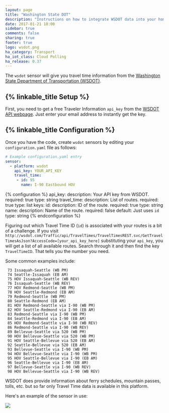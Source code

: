 ```yaml
---
layout: page
title: "Washington State DOT"
description: "Instructions on how to integrate WSDOT data into your home."
date: 2017-01-21 18:00
sidebar: true
comments: false
sharing: true
footer: true
logo: wsdot.png
ha_category: Transport
ha_iot_class: Cloud Polling
ha_release: 0.37
---
```


The `wsdot` sensor will give you travel time information from the [Washington State Department of Transportation (WSDOT)](http://wsdot.com/).

## {% linkable_title Setup %}

First, you need to get a free Traveler Information `api_key` from the [WSDOT API webpage](http://wsdot.com/traffic/api/). Just enter your email address to instantly get the key.

## {% linkable_title Configuration %}

Once you have the code, create `wsdot` sensors by editing your `configuration.yaml` file as follows:

```yaml
# Example configuration.yaml entry
sensor:
  - platform: wsdot
    api_key: YOUR_API_KEY
    travel_time:
     - id: 95
       name: I-90 Eastbound HOV
```

{% configuration %}
api_key:
  description: Your API key from WSDOT.
  required: true
  type: string
travel_time:
  description: List of routes.
  required: true
  type: list
  keys:
    id:
      description: ID of the route.
      required: true
      type: string
    name:
      description: Name of the route.
      required: false
      default: Just uses `id`
      type: string
{% endconfiguration %}

Figuring out which Travel Time ID (`id`) is associated with your routes is a bit of a challenge. If you visit `http://wsdot.com/Traffic/api/TravelTimes/TravelTimesREST.svc/GetTravelTimesAsJson?AccessCode=[your_api_key_here]` substituting your `api_key`, you will get a list of all available routes. Search through it and then find the key `TravelTimeID`. That tells you the number you need.

Some common examples include:

```text
 73 Issaquah-Seattle (WB PM)
 74 Seattle-Issaquah (EB AM)
 75 HOV Issaquah-Seattle (WB REV)
 76 Issaquah-Seattle (WB REV)
 77 HOV Redmond-Seattle (WB PM)
 78 HOV Seattle-Redmond (EB AM)
 79 Redmond-Seattle (WB PM)
 80 Seattle-Redmond (EB AM)
 81 HOV Redmond-Seattle via I-90 (WB PM)
 82 HOV Seattle-Redmond via I-90 (EB AM)
 83 Redmond-Seattle via I-90 (WB PM)
 84 Seattle-Redmond via I-90 (EB AM)
 85 HOV Redmond-Seattle via I-90 (WB REV)
 86 Redmond-Seattle via I-90 (WB REV)
 89 Bellevue-Seattle via 520 (WB PM)
 90 HOV Bellevue-Seattle via 520 (WB PM)
 91 HOV Seattle-Bellevue via 520 (EB AM)
 92 Seattle-Bellevue via 520 (EB AM)
 93 Bellevue-Seattle via I-90 (WB PM)
 94 HOV Bellevue-Seattle via I-90 (WB PM)
 95 HOV Seattle-Bellevue via I-90 (EB AM)
 96 Seattle-Bellevue via I-90 (EB AM)
 97 Bellevue-Seattle via I-90 (WB REV)
 98 HOV Bellevue-Seattle via I-90 (WB REV)
```

<p class='note info'>
WSDOT does provide information about ferry schedules, mountain passes, tolls, etc. but so far only Travel Time data is available in this platform.
</p>

Here's an example of the sensor in use:

<p class='img'>
  <img src='{{site_root}}/images/screenshots/wsdot_sensor.png' />
</p>
